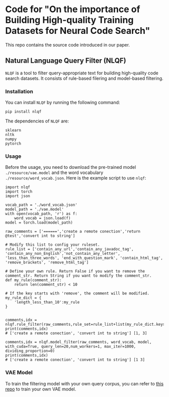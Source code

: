 # Code for "On the importance of Building High-quality Training Datasets for Neural Code Search"
This repo contains the source code introduced in our paper.

## Natural Language Query Filter (NLQF)

``NLQF`` is a tool to filter query-appropriate text for building high-quality code search datasets. It consists of rule-based filering and model-based filtering.

### Installation
You can install ``NLQF`` by running the following command:
```
pip install nlqf
```
The dependencies of ``NLQF`` are:
```
sklearn
nltk
numpy
pytorch
```
### Usage
Before the usage, you need to download the pre-trained model ``./resource/vae.model`` and the word vocabulary ``./resource/word_vocab.json``.
Here is the example script to use ``nlqf``:
```
import nlqf
import torch 
import json

vocab_path = './word_vocab.json'
model_path = './vae.model'
with open(vocab_path, 'r') as f:
    word_vocab = json.load(f)
model = torch.load(model_path)

raw_comments = ['======','create a remote conection','return @test','convert int to string']

# Modify this list to config your ruleset.
rule_list = ['contain_any_url','contain_any_javadoc_tag', 'contain_any_non_English','not_contain_any_letter', 'less_than_three_words', 'end_with_question_mark', 'contain_html_tag', 'remove_brackets', 'remove_html_tag']

# Define your own rule. Return False if you want to remove the comment_str. Return String if you want to modify the comment_str.
def my_rule(comment_str):
    return len(comment_str) < 10

# If the key starts with 'remove', the comment will be modified. 
my_rule_dict = {
    'length_less_than_10':my_rule
}


comments,idx = nlqf.rule_filter(raw_comments,rule_set=rule_list+list(my_rule_dict.keys()),rule_dict=my_rule_dict)
print(comments,idx)
# ['create a remote conection', 'convert int to string'] [1, 3]

comments,idx = nlqf.model_filter(raw_comments, word_vocab, model, with_cuda=True, query_len=20,num_workers=1, max_iter=1000, dividing_proportion=0)
print(comments,idx)
# ['create a remote conection', 'convert int to string'] [1 3]
```

### VAE Model 
To train the filtering model with your own query corpus, you can refer to [this repo](https://github.com/v587su/VAE_public) to train your own VAE model.

